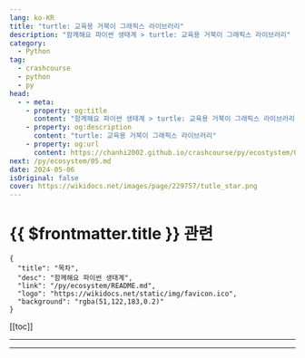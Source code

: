 ```yaml
---
lang: ko-KR
title: "turtle: 교육용 거북이 그래픽스 라이브러리"
description: "함께해요 파이썬 생태계 > turtle: 교육용 거북이 그래픽스 라이브러리"
category:
  - Python
tag: 
  - crashcourse
  - python
  - py
head:
  - - meta:
    - property: og:title
      content: "함께해요 파이썬 생태계 > turtle: 교육용 거북이 그래픽스 라이브러리"
    - property: og:description
      content: "turtle: 교육용 거북이 그래픽스 라이브러리"
    - property: og:url
      content: https://chanhi2002.github.io/crashcourse/py/ecostystem/04/turtle.html
next: /py/ecosystem/05.md
date: 2024-05-06
isOriginal: false
cover: https://wikidocs.net/images/page/229757/tutle_star.png
---
```


# {{ $frontmatter.title }} 관련

```component VPCard
{
  "title": "목차",
  "desc": "함께해요 파이썬 생태계",
  "link": "/py/ecosystem/README.md",
  "logo": "https://wikidocs.net/static/img/favicon.ico",
  "background": "rgba(51,122,183,0.2)"
}
```

[[toc]]

---

<SiteInfo
  name="turtle: 교육용 거북이 그래픽스 라이브러리 | WikiDocs"
  desc="함께해요 파이썬 생태계"
  url="https://wikidocs.net/229757"
  logo="https://wikidocs.net/static/img/favicon.ico"
  preview="https://wikidocs.net/images/page/229757/tutle_star.png"/>

<!-- TODO: 작성 -->

---

<TagLinks />